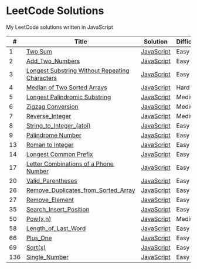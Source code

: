 # LeetCode Solutions

My LeetCode solutions written in JavaScript


| # | Title | Solution | Difficulty |
|---| ----- | -------- | ---------- |
|1|[Two Sum](https://leetcode.com/problems/two-sum/) | [JavaScript](./0001_Two_Sum/1_Two_Sum.js)|Easy|
|2|[Add_Two_Numbers](https://leetcode.com/problems/add-two-numbers/) | [JavaScript](./0002_Add_Two_Numbers/2_Add_Two_Numbers.js)|Easy|
|3|[Longest Substring Without Repeating Characters](https://leetcode.com/problems/longest-substring-without-repeating-characters/) | [JavaScript](./0003_Longest_Substring_Without_Repeating_Characters/3_Longest_Substring_Without_Repeating_Characters.js)|Easy|
|4|[Median of Two Sorted Arrays](https://leetcode.com/problems/median-of-two-sorted-arrays/) | [JavaScript](./0004_Median_of_Two_Sorted_Arrays/4_Median_of_Two_Sorted_Arrays.js)|Hard|
|5|[Longest Palindromic Substring](https://leetcode.com/problems/longest-palindromic-substring/) | [JavaScript](./0005_Longest_Palindromic_Substring/5_Longest_Palindromic_Substring.js)|Medium|
|6|[Zigzag Conversion](https://leetcode.com/problems/zigzag-conversion/) | [JavaScript](./0006_Zigzag_Conversion/6_Zigzag_Conversion.js)|Medium|
|7|[Reverse_Integer](https://leetcode.com/problems/reverse-integer/) | [JavaScript](./0007_Reverse_Integer/7_Reverse_Integer.js)|Medium|
|8|[String_to_Integer_(atoi)](https://leetcode.com/problems/string-to-integer-atoi/) | [JavaScript](./0008_String_to_Integer_(atoi)/0008_String_to_Integer_(atoi).js)|Easy|
|9|[Palindrome Number](https://leetcode.com/problems/palindrome-number/) | [JavaScript](./0009_Palindrome_Number/9_Palindrome_Number.js)|Easy|
|13|[Roman to Integer](https://leetcode.com/problems/roman-to-integer/) | [JavaScript](./0013_Roman_to_Integer/13_Roman_to_Integer.js)|Easy|
|14|[Longest Common Prefix](https://leetcode.com/problems/longest-common-prefix/) | [JavaScript](./0014_Longest_Common_Prefix/14_Longest_Common_Prefix.js)|Easy|
|17|[Letter Combinations of a Phone Number](https://leetcode.com/problems/letter-combinations-of-a-phone-number/description/) | [JavaScript](./0017_Letter_Combinations_of_a_Phone_Number/0017_Letter_Combinations_of_a_Phone_Number.js)|Easy|
|20|[Valid_Parentheses](https://leetcode.com/problems/valid-parentheses/) | [JavaScript](./0020_Valid_Parentheses/20_Valid_Parentheses.js)|Easy|
|26|[Remove_Duplicates_from_Sorted_Array](https://leetcode.com/problems/remove-duplicates-from-sorted-array/) | [JavaScript](./0026_Remove_Duplicates_from_Sorted_Array/26_Remove_Duplicates_from_Sorted_Array.js)|Easy|
|27|[Remove_Element](https://leetcode.com/problems/remove-element/) | [JavaScript](./0027_Remove_Element/27_Remove_Element.js)|Easy|
|35|[Search_Insert_Position](https://leetcode.com/problems/search-insert-position/) | [JavaScript](./0035_Search_Insert_Position/35_Search_Insert_Position.js)|Easy|
|50|[Pow(x,n)](https://leetcode.com/problems/powx-n/description/) | [JavaScript](./0050_Pow(x,n)/0050_Pow(x,n).js)|Medium|
|58|[Length_of_Last_Word](https://leetcode.com/problems/length-of-last-word/) | [JavaScript](./0058_Length_of_Last_Word/58_Length_of_Last_Word.js)|Easy|
|66|[Plus_One](https://leetcode.com/problems/plus-one/) | [JavaScript](./0066_Plus_One/66_Plus_One.js)|Easy|
|69|[Sqrt(x)](https://leetcode.com/problems/sqrtx/) | [JavaScript](./0069_Sqrt(x)/69_Sqrt(x).js)|Easy|
|136|[Single_Number](https://leetcode.com/problems/single-number/) | [JavaScript](./0136_Single_Number/136_Single_Number.js)|Easy|
